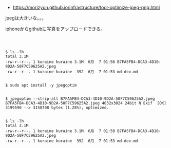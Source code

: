 - https://morizyun.github.io/infrastructure/tool-optimize-jpeg-png.html


jpegは大きいな。。。

iphoneからgithubに写真をアップロードできる。

```



$ ls -lh
total 3.1M
-rw-r--r--. 1 kuraine kuraine 3.1M  6月  7 01:56 B7FA5FB4-DCA3-4D10-9D2A-50F7C59625A2.jpeg
-rw-r--r--. 1 kuraine kuraine  392  6月  7 01:53 md-dev.md


$ sudo apt install -y jpegoptim


$ jpegoptim --strip-all B7FA5FB4-DCA3-4D10-9D2A-50F7C59625A2.jpeg
B7FA5FB4-DCA3-4D10-9D2A-50F7C59625A2.jpeg 4032x3024 24bit N Exif  [OK] 3199590 --> 3158708 bytes (1.28%), optimized.


$ ls -lh
total 3.1M
-rw-r--r--. 1 kuraine kuraine 3.1M  6月  7 01:59 B7FA5FB4-DCA3-4D10-9D2A-50F7C59625A2.jpeg
-rw-r--r--. 1 kuraine kuraine  392  6月  7 01:53 md-dev.md


```
